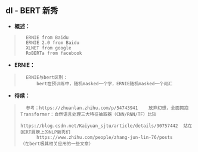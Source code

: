 ## dl - BERT 新秀
- **概述：**
>       ERNIE from Baidu
>       ERNIE 2.0 from Baidu
>       XLNET from google
>       RoBERTa from facebook
>
>
>
>
>

- **ERNIE：**
>       ERNIE与bert区别：
>           bert在预训练中，随机masked一个字，ERNIE随机masked一个词汇
>
>
>
>
>
>
>
>
>

- **待续：**
>       参考：https://zhuanlan.zhihu.com/p/54743941    放弃幻想，全面拥抱Transformer：自然语言处理三大特征抽取器（CNN/RNN/TF）比较
>           https://blog.csdn.net/Kaiyuan_sjtu/article/details/90757442  站在BERT肩膀上的NLP新秀们
>           https://www.zhihu.com/people/zhang-jun-lin-76/posts     （在bert极其相关应用的一些文章）
>
>
>
>
>
>
>
>
>
>
>
>
>
>
>
>
>
>
>
>
>
>
>
>
>
>
